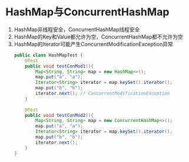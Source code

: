 # HashMap与ConcurrentHashMap
1. HashMap非线程安全，ConcurrentHashMap线程安全
2. HashMap的Key和Value都允许为空，ConcurrentHashMap都不允许为空
3. HashMap的Iterator可能产生ConcurrentModificationException异常
    ```java
    public class HashMapTest {
        @Test
        public void testConMod1(){
            Map<String, String> map = new HashMap<>();
            map.put("a", "a");
            Iterator<String> iterator = map.keySet().iterator();
            map.put("b", "b");
            iterator.next(); // ConcurrentModificationException
        }
        
        @Test
        public void testConMod2(){
            Map<String, String> map = new ConcurrentHashMap<>();
            map.put("a", "a");
            Iterator<String> iterator = map.keySet().iterator();
            map.put("b", "b");
            iterator.next();
        }
    }
    ```